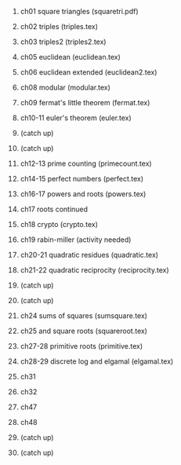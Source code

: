 1. ch01 square triangles (squaretri.pdf)
2. ch02 triples (triples.tex)

3. ch03 triples2 (triples2.tex)
4. ch05 euclidean (euclidean.tex)

5. ch06 euclidean extended (euclidean2.tex)
6. ch08 modular (modular.tex)

7. ch09 fermat's little theorem (fermat.tex)
8. ch10-11 euler's theorem (euler.tex)

9. (catch up)
10. (catch up)

11. ch12-13 prime counting (primecount.tex)
12. ch14-15 perfect numbers (perfect.tex)

13. ch16-17 powers and roots (powers.tex)
14. ch17 roots continued

15. ch18 crypto (crypto.tex)
16. ch19 rabin-miller (activity needed)

17. ch20-21 quadratic residues (quadratic.tex)
18. ch21-22 quadratic reciprocity (reciprocity.tex)

19. (catch up)
20. (catch up)

21. ch24 sums of squares (sumsquare.tex)
22. ch25 and square roots (squareroot.tex)

23. ch27-28 primitive roots (primitive.tex)
24. ch28-29 discrete log and elgamal (elgamal.tex)

25. ch31
26. ch32

27. ch47
28. ch48

29. (catch up)
30. (catch up)